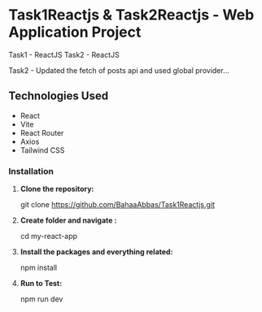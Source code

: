 # Task1Reactjs & Task2Reactjs - Web Application Project
Task1 - ReactJS 
Task2 - ReactJS

Task2 - Updated the fetch of posts api and used global provider...


## Technologies Used

- React
- Vite
- React Router
- Axios
- Tailwind CSS

  
### Installation



1. **Clone the repository:**

   git clone https://github.com/BahaaAbbas/Task1Reactjs.git

2. **Create folder and navigate :**

   cd my-react-app

3. **Install the packages and everything related:**

   npm install

4. **Run to Test:**
   
   npm run dev
